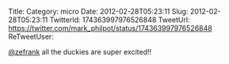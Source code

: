 Title: 
Category: micro
Date: 2012-02-28T05:23:11
Slug: 2012-02-28T05:23:11
TwitterId: 174363997976526848
TweetUrl: https://twitter.com/mark_philpot/status/174363997976526848
ReTweetUser: 

[@zefrank](https://twitter.com/zefrank) all the duckies are super excited!!